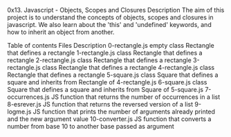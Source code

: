 0x13. Javascript - Objects, Scopes and Closures
Description
The aim of this project is to understand the concepts of objects, scopes and closures in javascript. We also learn about the 'this' and 'undefined' keywords, and how to inherit an object from another.

Table of contents
Files	Description
0-rectangle.js	empty class Rectangle that defines a rectangle
1-rectangle.js	class Rectangle that defines a rectangle
2-rectangle.js	class Rectangle that defines a rectangle
3-rectangle.js	class Rectangle that defines a rectangle
4-rectangle.js	class Rectangle that defines a rectangle
5-square.js	class Square that defines a square and inherits from Rectangle of 4-rectangle.js
6-square.js	class Square that defines a square and inherits from Square of 5-square.js
7-occurrences.js	JS function that returns the number of occurrences in a list
8-esrever.js	JS function that returns the reversed version of a list
9-logme.js	JS function that prints the number of arguments already printed and the new argument value
10-converter.js	JS function that converts a number from base 10 to another base passed as argument

